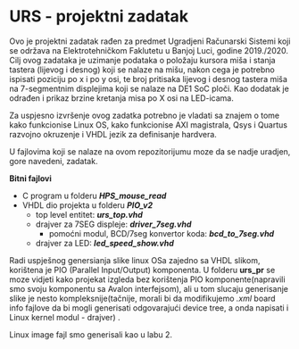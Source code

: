 # URS - projektni zadatak

Ovo je projektni zadatak rađen za predmet Ugradjeni Računarski Sistemi koji se održava na Elektrotehničkom Faklutetu u Banjoj Luci, godine 2019./2020. 
Cilj ovog zadataka je uzimanje podataka o položaju kursora miša i stanja tastera (lijevog i desnog) koji se nalaze na mišu, nakon cega je potrebno ispisati poziciju po x i po y osi, te broj pritisaka lijevog i desnog tastera miša na 7-segmentnim displejima koji se nalaze na DE1 SoC ploči.
Kao dodatak je odrađen i prikaz brzine kretanja misa po X osi na LED-icama.

Za uspjesno izvršenje ovog zadatka potrebno je vladati sa znajem o tome kako funkcionise Linux OS, kako funkcionise AXI magistrala, Qsys i Quartus razvojno okruzenje i VHDL jezik za definisanje hardvera.

U fajlovima koji se nalaze na ovom repozitorijumu moze da se nadje uradjen, gore navedeni, zadatak.

**Bitni fajlovi**

- C program u folderu ***HPS_mouse_read***
- VHDL dio projekta u folderu ***PIO_v2***
  - top level entitet: ***urs_top.vhd***
  - drajver za 7SEG displeje: ***driver_7seg.vhd***
    - pomoćni modul, BCD/7seg konvertor koda: ***bcd_to_7seg.vhd***
  - drajver za LED: ***led_speed_show.vhd***



Radi uspješnog genersianja slike linux OSa zajedno sa VHDL slikom, korištena je PIO (Parallel Input/Output) komponenta. U folderu **urs_pr** se moze vidjeti kako projekat izgleda bez korištenja PIO komponente(napravili smo svoju komponentu sa Avalon interfejsom), ali u tom slucaju generisanje slike je nesto kompleksnije(tačnije, morali bi da modifikujemo *.xml* board info fajlove da bi mogli generisati odgovarajući device tree, a onda napisati i Linux kernel modul - drajver) .

Linux image fajl smo generisali kao u labu 2.